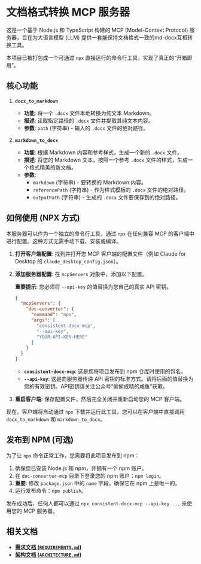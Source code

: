 # 文档格式转换 MCP 服务器

这是一个基于 Node.js 和 TypeScript 构建的 MCP (Model-Context Protocol) 服务器，旨在为大语言模型 (LLM) 提供一套能保持文档格式一致的md-docx互相转换工具。

本项目已被打包成一个可通过 `npx` 直接运行的命令行工具，实现了真正的“开箱即用”。

## 核心功能

1.  **`docx_to_markdown`**
    -   **功能**: 将一个 `.docx` 文件本地转换为纯文本 Markdown。
    -   **描述**: 读取指定路径的 `.docx` 文件并提取其纯文本内容。
    -   **参数**: `path` (字符串) - 输入的 `.docx` 文件的绝对路径。

2.  **`markdown_to_docx`**
    -   **功能**: 根据 Markdown 内容和参考样式，生成一个新的 `.docx` 文件。
    -   **描述**: 将您的 Markdown 文本，按照一个参考 `.docx` 文件的样式，生成一个格式精美的新文档。
    -   **参数**:
        -   `markdown` (字符串) - 要转换的 Markdown 内容。
        -   `referencePath` (字符串) - 作为样式模板的 `.docx` 文件的绝对路径。
        -   `outputPath` (字符串) - 生成的 `.docx` 文件要保存到的绝对路径。

## 如何使用 (NPX 方式)

本服务器可以作为一个独立的命令行工具，通过 `npx` 在任何兼容 MCP 的客户端中进行配置。这种方式无需手动下载、安装或编译。

1.  **打开客户端配置**: 找到并打开您 MCP 客户端的配置文件（例如 Claude for Desktop 的 `claude_desktop_config.json`）。

2.  **添加服务器配置**: 在 `mcpServers` 对象中，添加以下配置。

    **重要提示**: 您必须将 `--api-key` 的值替换为您自己的真实 API 密钥。

    ```json
    {
      "mcpServers": {
        "doc-converter": {
          "command": "npx",
          "args": [
            "consistent-docx-mcp",
            "--api-key",
            "YOUR-API-KEY-HERE"
          ]
        }
      }
    }
    ```
    -   **`consistent-docx-mcp`**: 这是您将项目发布到 npm 仓库时使用的包名。
    -   **`--api-key`**: 这是向服务器传递 API 密钥的标准方式。请将后面的值替换为您的有效密钥。API密钥请关注公众号“偷偷成精的咸鱼”获取。


3.  **重启客户端**: 保存配置文件，然后完全关闭并重新启动您的 MCP 客户端。

现在，客户端将自动通过 `npx` 下载并运行此工具，您可以在客户端中直接调用 `docx_to_markdown` 和 `markdown_to_docx`。

## 发布到 NPM (可选)

为了让 `npx` 命令正常工作，您需要将此项目发布到 npm：

1.  确保您已安装 Node.js 和 npm，并拥有一个 npm 账户。
2.  在 `doc-converter-mcp` 目录下登录您的 npm 账户：`npm login`。
3.  **重要**: 修改 `package.json` 中的 `name` 字段，确保它在 npm 上是唯一的。
4.  运行发布命令：`npm publish`。

发布成功后，任何人都可以通过 `npx consistent-docx-mcp --api-key ...` 来使用您的 MCP 服务器。

## 相关文档

-   [**需求文档 (`REQUIREMENTS.md`)**](./REQUIREMENTS.md)
-   [**架构文档 (`ARCHITECTURE.md`)**](./ARCHITECTURE.md)